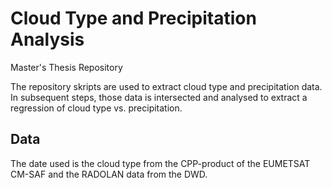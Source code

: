 # Cloud Type and Precipitation Analysis
Master's Thesis Repository

The repository skripts are used to extract cloud type and precipitation data. In subsequent steps, those data is intersected and analysed to extract a regression of cloud type vs. precipitation.

## Data
The date used is the cloud type from the CPP-product of the EUMETSAT CM-SAF and the RADOLAN data from the DWD.
